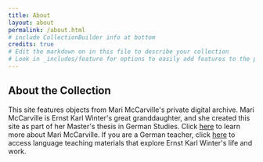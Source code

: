 ```yaml
---
title: About
layout: about
permalink: /about.html
# include CollectionBuilder info at bottom
credits: true
# Edit the markdown on in this file to describe your collection
# Look in _includes/feature for options to easily add features to the page
---
```

## About the Collection
This site features objects from Mari McCarville's private digital archive. Mari McCarville is Ernst Karl Winter's great granddaughter, and she created this site as part of her Master's thesis in German Studies. Click [here](https://www.linkedin.com/in/marimccarville/) to learn more about Mari McCarville. If you are a German teacher, click [here](https://drive.google.com/drive/folders/1kcDV2HTOv9J_epONyc2UIJPc6n5eMA38?usp=sharing) to access language teaching materials that explore Ernst Karl Winter's life and work.  
